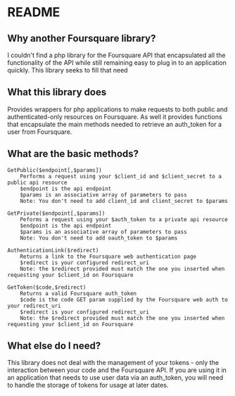 README
======

Why another Foursquare library?
-------------------------------

I couldn't find a php library for the Foursquare API that encapsulated all the functionality
of the API while still remaining easy to plug in to an application quickly. This library seeks
to fill that need

What this library does
----------------------

Provides wrappers for php applications to make requests to both public and authenticated-only
resources on Foursquare. As well it provides functions that encapsulate the main methods needed
to retrieve an auth_token for a user from Foursquare.

What are the basic methods?
---------------------------

	GetPublic($endpoint[,$params])
		Performs a request using your $client_id and $client_secret to a public api resource
		$endpoint is the api endpoint
		$params is an associative array of parameters to pass
		Note: You don't need to add client_id and client_secret to $params
		
	GetPrivate($endpoint[,$params])
		Peforms a request using your $auth_token to a private api resource
		$endpoint is the api endpoint
		$params is an associative array of parameters to pass
		Note: You don't need to add oauth_token to $params
		
	AuthenticationLink($redirect)
		Returns a link to the Foursquare web authentication page
		$redirect is your configured redirect_uri
		Note: the $redirect provided must match the one you inserted when requesting your $client_id on Foursquare
		
	GetToken($code,$redirect)
		Returns a valid Foursquare auth_token
		$code is the code GET param supplied by the Foursquare web auth to your redirect_uri
		$redirect is your configured redirect_uri
		Note: the $redirect provided must match the one you inserted when requesting your $client_id on Foursquare

What else do I need?
--------------------

This library does not deal with the management of your tokens - only the interaction between
your code and the Foursquare API. If you are using it in an application that needs to use user
data via an auth_token, you will need to handle the storage of tokens for usage at later dates.
